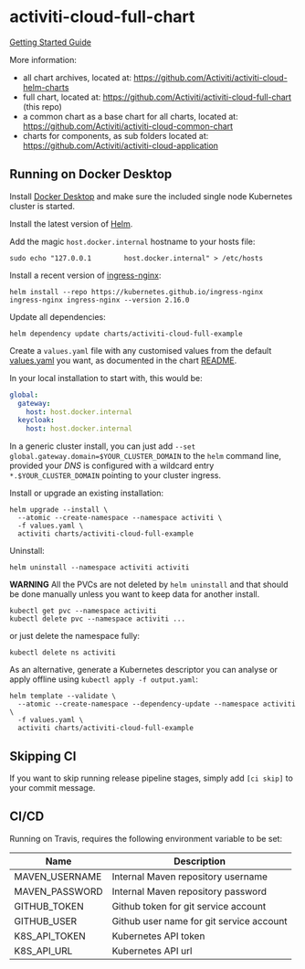 # activiti-cloud-full-chart

[Getting Started Guide](https://activiti.gitbook.io/activiti-7-developers-guide/getting-started/getting-started-activiti-cloud)

More information:
* all chart archives, located at: https://github.com/Activiti/activiti-cloud-helm-charts
* full chart, located at: https://github.com/Activiti/activiti-cloud-full-chart (this repo)
* a common chart as a base chart for all charts, located at: https://github.com/Activiti/activiti-cloud-common-chart
* charts for components, as sub folders located at: https://github.com/Activiti/activiti-cloud-application

## Running on Docker Desktop

Install [Docker Desktop](https://www.docker.com/products/docker-desktop) and make sure the included single node Kubernetes cluster is started.

Install the latest version of [Helm](https://helm.sh).

Add the magic `host.docker.internal` hostname to your hosts file:

```shell
sudo echo "127.0.0.1        host.docker.internal" > /etc/hosts
```

Install a recent version of [ingress-nginx](https://kubernetes.github.io/ingress-nginx):

```shell
helm install --repo https://kubernetes.github.io/ingress-nginx ingress-nginx ingress-nginx --version 2.16.0
```

Update all dependencies:
```shell
helm dependency update charts/activiti-cloud-full-example
```

Create a `values.yaml` file with any customised values from the default [values.yaml](charts/activiti-cloud-full-example/values.yaml) you want, as documented in the chart [README](charts/activiti-cloud-full-example/README.md).

In your local installation to start with, this would be:
```yaml
global:
  gateway:
    host: host.docker.internal
  keycloak:
    host: host.docker.internal
```

In a generic cluster install, you can just add `--set global.gateway.domain=$YOUR_CLUSTER_DOMAIN` to the `helm` command line,
provided your _DNS_ is configured with a wildcard entry `*.$YOUR_CLUSTER_DOMAIN` pointing to your cluster ingress.

Install or upgrade an existing installation:
```shell
helm upgrade --install \
  --atomic --create-namespace --namespace activiti \
  -f values.yaml \
  activiti charts/activiti-cloud-full-example
```

Uninstall:
```shell
helm uninstall --namespace activiti activiti
```

**WARNING** All the PVCs are not deleted by `helm uninstall` and that should be done manually unless you want to keep data for another install.

```shell
kubectl get pvc --namespace activiti
kubectl delete pvc --namespace activiti ...
```
or just delete the namespace fully:
```shell
kubectl delete ns activiti
```

As an alternative, generate a Kubernetes descriptor you can analyse or apply offline using `kubectl apply -f output.yaml`:
```shell
helm template --validate \
  --atomic --create-namespace --dependency-update --namespace activiti \
  -f values.yaml \
  activiti charts/activiti-cloud-full-example
```

## Skipping CI

If you want to skip running release pipeline stages, simply add `[ci skip]` to your commit message.

## CI/CD

Running on Travis, requires the following environment variable to be set:

| Name | Description |
|------|-------------|
| MAVEN_USERNAME | Internal Maven repository username |
| MAVEN_PASSWORD | Internal Maven repository password |
| GITHUB_TOKEN | Github token for git service account |
| GITHUB_USER | Github user name for git service account |
| K8S_API_TOKEN | Kubernetes API token |
| K8S_API_URL | Kubernetes API url |

